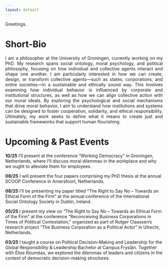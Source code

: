 ```yaml
---
layout: default
---
```

Greetings.

# Short-Bio

<p style="text-align: justify">I am a philosopher at the University of Groningen, currently working on my PhD. My research spans social ontology, moral psychology, and political philosophy, focusing on how individual and collective agents interact and shape one another. I am particularly interested in how we can create, design, or transform collective agents—such as states, corporations, and entire societies—in a sustainable and ethically sound way. This involves examining how individual behavior is influenced by corporate and institutional structures, as well as how we can align collective action with our moral ideals. By exploring the psychological and social mechanisms that drive moral behavior, I aim to understand how institutions and systems can be designed to foster cooperation, solidarity, and ethical responsibility. Ultimately, my work seeks to define what it means to create just and sustainable frameworks that support human flourishing.</p>

# Upcoming & Past Events 

**10/25** I’ll present at the conference “Working Democracy” in Groningen, Netherlands, where I’ll discuss moral dilemmas in the workplace and why we ought to alleviate them for employees.

**08/25** I will present the four papers comprising my PhD thesis at the annual SCOOP Conference in Amersfoort, Netherlands.

**08/25** I’ll be presenting my paper titled “The Right to Say No – Towards an Ethical Form of the Firm” at the annual conference of the International Social Ontology Society in Dublin, Ireland.

**05/25** I present my view on “The Right to Say No – Towards an Ethical Form of the Firm” at the conference “Reconceiving Business Corporations in Times of Political Contestation,” organized as part of Rutger Claassen’s research project “The Business Corporation as a Political Actor” in Utrecht, Netherlands.

**03/25** I taught a course on Political Decision-Making and Leadership for the Global Responsibility & Leadership Bachelor at Campus Fryslân. Together with Élise Rouméas, we explored the dilemmas of leaders and citizens in the context of democratic decision-making structures. 
